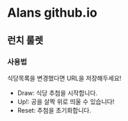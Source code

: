 # Alans github.io

## 런치 룰렛
### 사용법

식당목록을 변경했다면 URL을 저장해두세요!

- Draw: 식당 추첨을 시작합니다.
- Up!: 공을 살짝 위로 띄울 수 있습니다!
- Reset: 추첨을 초기화합니다.